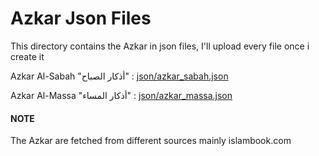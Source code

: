# Azkar Json Files
This directory contains the Azkar in json files, I'll upload every file once i create it   


Azkar Al-Sabah "أذكار الصباح" : [json/azkar_sabah.json](json/azkar_sabah.json)  

Azkar Al-Massa "أذكار المساء" : [json/azkar_massa.json](json/azkar_massa.json)  


#### NOTE 
The Azkar are fetched from different sources mainly islambook.com
